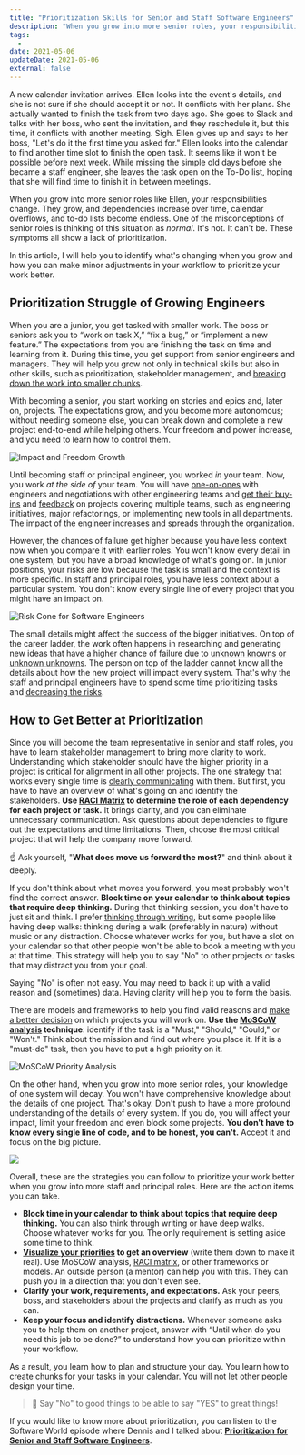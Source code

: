 ```yaml
---
title: "Prioritization Skills for Senior and Staff Software Engineers"
description: "When you grow into more senior roles, your responsibilities evolve. Prioritization changes for software engineers. Communication and analysis skills become more important."
tags:
  -
date: 2021-05-06
updateDate: 2021-05-06
external: false
---
```


A new calendar invitation arrives. Ellen looks into the event's details, and she is not sure if she should accept it or not. It conflicts with her plans. She actually wanted to finish the task from two days ago. She goes to Slack and talks with her boss, who sent the invitation, and they reschedule it, but this time, it conflicts with another meeting. Sigh. Ellen gives up and says to her boss, "Let's do it the first time you asked for." Ellen looks into the calendar to find another time slot to finish the open task. It seems like it won't be possible before next week. While missing the simple old days before she became a staff engineer, she leaves the task open on the To-Do list, hoping that she will find time to finish it in between meetings.

When you grow into more senior roles like Ellen, your responsibilities change. They grow, and dependencies increase over time, calendar overflows, and to-do lists become endless. One of the misconceptions of senior roles is thinking of this situation as _normal_. It's not. It can't be. These symptoms all show a lack of prioritization.

In this article, I will help you to identify what's changing when you grow and how you can make minor adjustments in your workflow to prioritize your work better.

## Prioritization Struggle of Growing Engineers

When you are a junior, you get tasked with smaller work. The boss or seniors ask you to “work on task X,” “fix a bug,” or “implement a new feature.” The expectations from you are finishing the task on time and learning from it. During this time, you get support from senior engineers and managers. They will help you grow not only in technical skills but also in other skills, such as prioritization, stakeholder management, and [breaking down the work into smaller chunks](/newsletter/mektup-6).

With becoming a senior, you start working on stories and epics and, later on, projects. The expectations grow, and you become more autonomous; without needing someone else, you can break down and complete a new project end-to-end while helping others. Your freedom and power increase, and you need to learn how to control them.

![Impact and Freedom Growth](/images/content/posts/prioritization-for-staff-plus/growing-software-engineers-impact-freedom.jpg)

Until becoming staff or principal engineer, you worked _in_ your team. Now, you work _at the side_ _of_ your team. You will have [one-on-ones](/effective-1-1-meetings-one-on-one-meeting-template) with engineers and negotiations with other engineering teams and [get their buy-ins](/how-to-stop-endless-discussions) and [feedback](/importance-of-the-feedback) on projects covering multiple teams, such as engineering initiatives, major refactorings, or implementing new tools in all departments. The impact of the engineer increases and spreads through the organization.

However, the chances of failure get higher because you have less context now when you compare it with earlier roles. You won't know every detail in one system, but you have a broad knowledge of what's going on. In junior positions, your risks are low because the task is small and the context is more specific. In staff and principal roles, you have less context about a particular system. You don't know every single line of every project that you might have an impact on.

![Risk Cone for Software Engineers](/images/content/posts/prioritization-for-staff-plus/risk-cone-for-software-engineers.jpg)

The small details might affect the success of the bigger initiatives. On top of the career ladder, the work often happens in researching and generating new ideas that have a higher chance of failure due to [unknown knowns or unknown unknowns](https://en.wikipedia.org/wiki/There_are_known_knowns). The person on top of the ladder cannot know all the details about how the new project will impact every system. That's why the staff and principal engineers have to spend some time prioritizing tasks and [decreasing the risks](/why-cant-this-be-done-sooner).

## How to Get Better at Prioritization

Since you will become the team representative in senior and staff roles, you have to learn stakeholder management to bring more clarity to work. Understanding which stakeholder should have the higher priority in a project is critical for alignment in all other projects. The one strategy that works every single time is [clearly communicating](/books/high-productivity-and-clear-communication-in-different-cultures) with them. But first, you have to have an overview of what's going on and identify the stakeholders. **Use [RACI Matrix](https://en.wikipedia.org/wiki/Responsibility_assignment_matrix) to determine the role of each dependency for each project or task.** It brings clarity, and you can eliminate unnecessary communication. Ask questions about dependencies to figure out the expectations and time limitations. Then, choose the most critical project that will help the company move forward.

☝️ Ask yourself, "**What does move us forward the most?**" and think about it deeply.

If you don't think about what moves you forward, you most probably won't find the correct answer. **Block time on your calendar to think about topics that require deep thinking.** During that thinking session, you don't have to just sit and think. I prefer [thinking through writing](/why-is-writing-important), but some people like having deep walks: thinking during a walk (preferably in nature) without music or any distraction. Choose whatever works for you, but have a slot on your calendar so that other people won't be able to book a meeting with you at that time. This strategy will help you to say "No" to other projects or tasks that may distract you from your goal.

Saying "No" is often not easy. You may need to back it up with a valid reason and (sometimes) data. Having clarity will help you to form the basis.

There are models and frameworks to help you find valid reasons and [make a better decision](/the-decision-making-pendulum) on which projects you will work on. **Use the [MoSCoW analysis](/deciding-on-what-you-should-focus-on-next) technique**: identify if the task is a "Must," "Should," "Could," or "Won't." Think about the mission and find out where you place it. If it is a "must-do" task, then you have to put a high priority on it.

![MoSCoW Priority Analysis](/images/content/posts/prioritization-for-staff-plus/MoSCoW-Priority-Analysis.jpg)

On the other hand, when you grow into more senior roles, your knowledge of one system will decay. You won't have comprehensive knowledge about the details of one project. That's okay. Don't push to have a more profound understanding of the details of every system. If you do, you will affect your impact, limit your freedom and even block some projects. **You don't have to know every single line of code, and to be honest, you can't.** Accept it and focus on the big picture.

![](/images/content/posts/prioritization-for-staff-plus/increasing-impact-freedom-with-less-knowledge-software-engineers.jpg)

Overall, these are the strategies you can follow to prioritize your work better when you grow into more staff and principal roles. Here are the action items you can take.

- **Block time in your calendar to think about topics that require deep thinking.** You can also think through writing or have deep walks. Choose whatever works for you. The only requirement is setting aside some time to think.
- **[Visualize your priorities](/deciding-on-what-you-should-focus-on-next) to get an overview** (write them down to make it real). Use MoSCoW analysis, [RACI matrix](https://en.wikipedia.org/wiki/Responsibility_assignment_matrix), or other frameworks or models. An outside person (a mentor) can help you with this. They can push you in a direction that you don't even see.
- **Clarify your work, requirements, and expectations.** Ask your peers, boss, and stakeholders about the projects and clarify as much as you can.
- **Keep your focus and identify distractions.** Whenever someone asks you to help them on another project, answer with “Until when do you need this job to be done?” to understand how you can prioritize within your workflow.

As a result, you learn how to plan and structure your day. You learn how to create chunks for your tasks in your calendar. You will not let other people design your time.

> 🎯 Say "No" to good things to be able to say "YES" to great things!

If you would like to know more about prioritization, you can listen to the Software World episode where Dennis and I talked about **[Prioritization for Senior and Staff Software Engineers](https://mediations.candost.blog/p/15-prioritization-for-senior-and-787)**.
